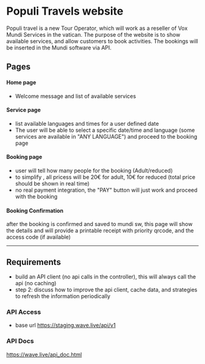 # Populi Travels website

Populi travel is a new Tour Operator, which will work as a reseller of Vox Mundi Services in the vatican. 
The purpose of the website is to show available services, and allow customers to book activities. 
The bookings will be inserted in the Mundi software via API.

## Pages


#### Home page

- Welcome message and list of available services

#### Service page
- list available languages and times for a user defined date 
- The user will be able to select a specific date/time and language (some services are available in "ANY LANGUAGE") and proceed to the booking page

#### Booking page
- user will tell how many people for the booking (Adult/reduced)
- to simplify , all pricess will be 20€ for adult, 10€ for reduced (total price should be shown in real time)
- no real payment integration, the "PAY" button will just work and proceed with the booking

#### Booking Confirmation

after the booking is confirmed and saved to mundi sw, this page will show the details
and will provide a printable receipt with priority qrcode, and the access code (if available)

___

## Requirements
- build an API client (no api calls in the controller), this will always call the api (no caching)
- step 2: discuss how to improve the api client, cache data, and strategies to refresh the information periodically



### API Access

- base url  https://staging.wave.live/api/v1

### API Docs
https://wave.live/api_doc.html
